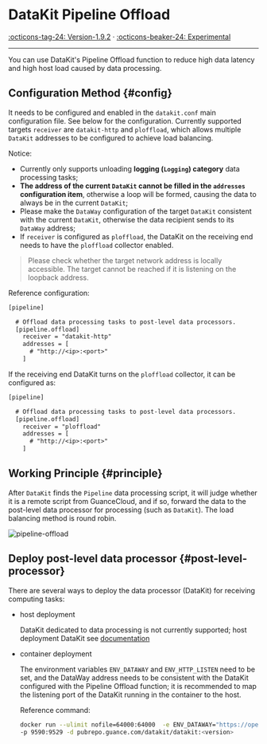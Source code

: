# DataKit Pipeline Offload

[:octicons-tag-24: Version-1.9.2](changelog.md#cl-1.9.2) ·
[:octicons-beaker-24: Experimental](index.md#experimental)

---

You can use DataKit's Pipeline Offload function to reduce high data latency and high host load caused by data processing.

## Configuration Method {#config}

It needs to be configured and enabled in the `datakit.conf` main configuration file. See below for the configuration. Currently supported targets `receiver` are `datakit-http` and `ploffload`, which allows multiple `DataKit` addresses to be configured to achieve load balancing.

Notice:

- Currently only supports unloading **logging (`Logging`) category** data processing tasks;
- **The address of the current `DataKit` cannot be filled in the `addresses` configuration item**, otherwise a loop will be formed, causing the data to always be in the current `DataKit`;
- Please make the `DataWay` configuration of the target `DataKit` consistent with the current `DataKit`, otherwise the data recipient sends to its `DataWay` address;
- If `receiver` is configured as `ploffload`, the DataKit on the receiving end needs to have the `ploffload` collector enabled.

> Please check whether the target network address is locally accessible. The target cannot be reached if it is listening on the loopback address.

Reference configuration:

```txt
[pipeline]

  # Offload data processing tasks to post-level data processors.
  [pipeline.offload]
    receiver = "datakit-http"
    addresses = [
      # "http://<ip>:<port>"
    ]
```

If the receiving end DataKit turns on the `ploffload` collector, it can be configured as:

```txt
[pipeline]

  # Offload data processing tasks to post-level data processors.
  [pipeline.offload]
    receiver = "ploffload"
    addresses = [
      # "http://<ip>:<port>"
    ]
```

## Working Principle {#principle}

After `DataKit` finds the `Pipeline` data processing script, it will judge whether it is a remote script from GuanceCloud, and if so, forward the data to the post-level data processor for processing (such as `DataKit`). The load balancing method is round robin.

![`pipeline-offload`](img/pipeline-offload.drawio.png)

## Deploy post-level data processor {#post-level-processor}

There are several ways to deploy the data processor (DataKit) for receiving computing tasks:

- host deployment

  DataKit dedicated to data processing is not currently supported; host deployment DataKit see [documentation](../../datakit/datakit-install.md)

- container deployment

  The environment variables `ENV_DATAWAY` and `ENV_HTTP_LISTEN` need to be set, and the DataWay address needs to be consistent with the DataKit configured with the Pipeline Offload function; it is recommended to map the listening port of the DataKit running in the container to the host.

  Reference command:

  ```sh
  docker run --ulimit nofile=64000:64000  -e ENV_DATAWAY="https://openway.guance.com?token=<tkn_>" -e ENV_HTTP_LISTEN="0.0.0.0:9529" \
  -p 9590:9529 -d pubrepo.guance.com/datakit/datakit:<version>
  ```
